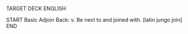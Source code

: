 TARGET DECK
ENGLISH

START
Basic
Adjoin
Back: v. Be next to and joined with. [latin jungo join]
END

